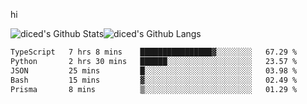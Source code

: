 hi

<img align="center" style="padding:0" src="https://github-readme-stats-diced.vercel.app/api?username=diced&show_icons=true&count_private=true&include_all_commits=true&hide=contribs&hide_border=true&hide_title=true&hide_border=true&theme=transparent" alt="diced's Github Stats"><img align="center" style="padding:0" src="https://github-readme-stats-diced.vercel.app/api/top-langs/?username=diced&layout=compact&hide_border=true&theme=transparent" alt="diced's Github Langs">

<!--START_SECTION:waka-->

```txt
TypeScript   7 hrs 8 mins    ████████████████▓░░░░░░░░   67.29 %
Python       2 hrs 30 mins   ██████░░░░░░░░░░░░░░░░░░░   23.57 %
JSON         25 mins         █░░░░░░░░░░░░░░░░░░░░░░░░   03.98 %
Bash         15 mins         ▓░░░░░░░░░░░░░░░░░░░░░░░░   02.49 %
Prisma       8 mins          ▒░░░░░░░░░░░░░░░░░░░░░░░░   01.29 %
```

<!--END_SECTION:waka-->
